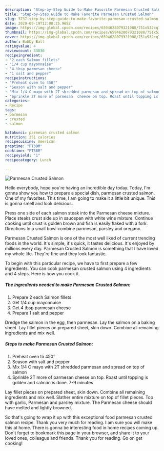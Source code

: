 ```yaml
---
description: "Step-by-Step Guide to Make Favorite Parmesan Crusted Salmon"
title: "Step-by-Step Guide to Make Favorite Parmesan Crusted Salmon"
slug: 3737-step-by-step-guide-to-make-favorite-parmesan-crusted-salmon
date: 2020-09-19T12:00:25.965Z
image: https://img-global.cpcdn.com/recipes/6594628079321088/751x532cq70/parmesan-crusted-salmon-recipe-main-photo.jpg
thumbnail: https://img-global.cpcdn.com/recipes/6594628079321088/751x532cq70/parmesan-crusted-salmon-recipe-main-photo.jpg
cover: https://img-global.cpcdn.com/recipes/6594628079321088/751x532cq70/parmesan-crusted-salmon-recipe-main-photo.jpg
author: Bobby Ball
ratingvalue: 4
reviewcount: 33830
recipeingredient:
- "2 each Salmon fillets"
- "1/4 cup mayonnaise"
- "4 tbsp parmesan cheese"
- "1 salt and pepper"
recipeinstructions:
- "Preheat oven to 450°"
- "Season with salt and pepper"
- "Mix 1/4 C mayo with 2T shredded parmesan and spread on top of salmon"
- "Sprinkle 2T more of parmesan  cheese on top. Roast until topping is golden and salmon is done. 7-9 minutes"
categories:
- Recipe
tags:
- parmesan
- crusted
- salmon

katakunci: parmesan crusted salmon 
nutrition: 251 calories
recipecuisine: American
preptime: "PT39M"
cooktime: "PT38M"
recipeyield: "1"
recipecategory: Lunch

---
```



![Parmesan Crusted Salmon](https://img-global.cpcdn.com/recipes/6594628079321088/751x532cq70/parmesan-crusted-salmon-recipe-main-photo.jpg)

Hello everybody, hope you're having an incredible day today. Today, I'm gonna show you how to prepare a special dish, parmesan crusted salmon. One of my favorites. This time, I am going to make it a little bit unique. This is gonna smell and look delicious.

Press one side of each salmon steak into the Parmesan cheese mixture. Place steaks crust side up in saucepan with white wine mixture. Continue cooking until crust is golden brown and fish is easily flaked with a fork. Directions In a small bowl combine parmesan, parsley and oregano.

Parmesan Crusted Salmon is one of the most well liked of current trending foods in the world. It's simple, it's quick, it tastes delicious. It's enjoyed by millions every day. Parmesan Crusted Salmon is something that I have loved my whole life. They're fine and they look fantastic.


To begin with this particular recipe, we have to first prepare a few ingredients. You can cook parmesan crusted salmon using 4 ingredients and 4 steps. Here is how you cook it.

<!--inarticleads1-->

##### The ingredients needed to make Parmesan Crusted Salmon:

1. Prepare 2 each Salmon fillets
1. Get 1/4 cup mayonnaise
1. Get 4 tbsp parmesan cheese
1. Prepare 1 salt and pepper


Dredge the salmon in the egg, then parmesan. Lay the salmon on a baking sheet. Lay fillet pieces on prepared sheet, skin down. Combine all remaining ingredients and mix well. 

<!--inarticleads2-->

##### Steps to make Parmesan Crusted Salmon:

1. Preheat oven to 450°
1. Season with salt and pepper
1. Mix 1/4 C mayo with 2T shredded parmesan and spread on top of salmon
1. Sprinkle 2T more of parmesan  cheese on top. Roast until topping is golden and salmon is done. 7-9 minutes


Lay fillet pieces on prepared sheet, skin down. Combine all remaining ingredients and mix well. Slather entire mixture on top of fillet pieces. Top with garlic, Parmesan and parsley mixture. The Parmesan cheese should have melted and lightly browned. 

So that's going to wrap it up with this exceptional food parmesan crusted salmon recipe. Thank you very much for reading. I am sure you will make this at home. There is gonna be interesting food in home recipes coming up. Don't forget to bookmark this page in your browser, and share it to your loved ones, colleague and friends. Thank you for reading. Go on get cooking!
